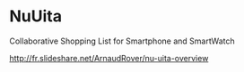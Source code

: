 # NuUita
Collaborative Shopping List for Smartphone and SmartWatch

http://fr.slideshare.net/ArnaudRover/nu-uita-overview
